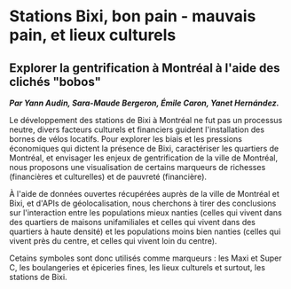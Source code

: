 # Stations **Bixi**, bon pain - mauvais pain, et lieux culturels

## Explorer la gentrification à Montréal à l'aide des clichés "bobos"

***Par Yann Audin, Sara-Maude Bergeron, Émile Caron, Yanet Hernández.***

Le développement des stations de Bixi à Montréal ne fut pas un processus neutre, divers facteurs culturels et financiers guident l'installation des bornes de vélos locatifs. Pour explorer les biais et les pressions économiques qui dictent la présence de Bixi, caractériser les quartiers de Montréal, et envisager les enjeux de gentrification de la ville de Montréal, nous proposons une visualisation de certains marqueurs de richesses (financières et culturelles) et de pauvreté (financière). 

À l'aide de données ouvertes récupérées auprès de la ville de Montréal et Bixi, et d'APIs de géolocalisation, nous cherchons à tirer des conclusions sur l'interaction entre les populations mieux nanties (celles qui vivent dans des quartiers de maisons unifamiliales et celles qui vivent dans des quartiers à haute densité) et les populations moins bien nanties (celles qui vivent près du centre, et celles qui vivent loin du centre). 

Cetains symboles sont donc utilisés comme marqueurs : les Maxi et Super C, les boulangeries et épiceries fines, les lieux culturels et surtout, les stations de Bixi.

